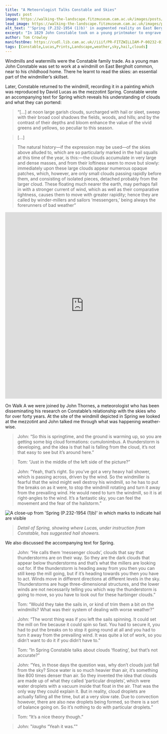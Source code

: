 ```yaml
---
title: "A Meteorologist Talks Constable and Skies"
layout: post
image: https://walking-the-landscape.fitzmuseum.cam.ac.uk/images/posts/Meteorologist-Skies_crop-preview.jpg
lead_image: https://walking-the-landscape.fitzmuseum.cam.ac.uk/images/posts/Meteorologist-Skies_crop.jpg
alt_text: "'Spring (P.232-1954 (1)b)' in augmented reality on East Bergholt Common"
excerpt: "In 1829 John Constable took on a young printmaker to engrave a series of prints after his own works, which would become known as 'English Landscape'."
author: Tom Crowley
manifestOne: https://cudl.lib.cam.ac.uk//iiif/PR-FITZWILLIAM-P-00232-01954-00001-B
tags: [Constable,Lucas,Prints,Landscape,weather,sky,hail,clouds]
---
```


Windmills and watermills were the Constable family trade. As a young man John Constable was set to work at a windmill on East Bergholt common, near to his childhood home. There he learnt to read the skies: an essential part of the windmiller’s skillset.

Later, Constable returned to the windmill, recording it in a painting which was reproduced by David Lucas as the mezzotint Spring. Constable wrote an accompanying text for Spring which reveals his understanding of clouds and what they can portend:  

> “[…] at noon large garish clouds, surcharged with hail or sleet, sweep with their broad cool shadows the fields, woods, and hills; and by the contrast of their depths and bloom enhance the value of the vivid greens and yellows, so peculiar to this season.

> […]

> The natural history—if the expression may be used—of the skies above alluded to, which are so particularly marked in the hail squalls at this time of the year, is this:—the clouds accumulate in very large and dense masses, and from their loftiness seem to move but slowly: immediately upon these large clouds appear numerous opaque patches, which, however, are only small clouds passing rapidly before them, and consisting of isolated pieces, detached probably from the larger cloud. These floating much nearer the earth, may perhaps fall in with a stronger current of wind, which as well as their comparative lightness, causes them to move with greater rapidity; hence they are called by winder-millers and sailors ‘messengers,’ being always the forerunners of bad weather”

<iframe src="https://fitzmuseum.cam.ac.uk/uv.html#?manifest={{ page.manifestOne }}&c=0&m=0&cv=0&config=&locales=en-GB:English (GB),cy-GB:Cymraeg,fr-FR:Français (FR),pl-PL:Polski,sv-SE:Svenska&r=0" width="100%" height="600" allowfullscreen frameborder="0"></iframe>

On Walk A we were joined by John Thornes, a meteorologist who has been disseminating his research on Constable’s relationship with the skies who for over forty years. At the site of the windmill depicted in Spring we looked at the mezzotint and John talked me through what was happening weather-wise.

> John: “So this is springtime, and the ground is warming up, so you are getting some big cloud formations: cumulonimbus. A thunderstorm is developing, and the idea is that hail is falling from the cloud, it’s not that easy to see but it’s around here.”

> Tom: “Just in the middle of the left side of the picture?”

> John: “Yeah, that’s right. So you’ve got a very heavy hail shower, which is passing across, driven by the wind. So the windmiller is fearful that the wind might well destroy his windmill, so he has to put the breaks on as it were, to stop the windmill rotating and turn it away from the prevailing wind. He would need to turn the windmill, so it is at right-angles to the wind. It’s a fantastic sky, you can feel the movement and the fear of the hailstorm.”

![A close-up from 'Spring (P.232-1954 (1)b)' in which marks to indicate hail are visible]({{site.url}}/images/posts/Spring-Hail-crop.jpg)
> <cite>Detail of Spring, showing where Lucas, under instruction from Constable, has suggested hail showers.</cite>

We also discussed the accompanying text for Spring.
 
> John: “He calls them ‘messenger clouds’, clouds that say that thunderstorms are on their way. So they are the dark clouds that appear below thunderstorms and that’s what the millers are looking out for.  If the thunderstorm is heading away from you then you can still keep the mill going, but if it’s heading towards you then you have to act. Winds move in different directions at different levels in the sky. Thunderstorms are huge three-dimensional structures, and the lower winds are not necessarily telling you which way the thunderstorm is going to move, so you have to look out for these harbinger clouds.”

> Tom: “Would they take the sails in, or kind of trim them a bit on the windmills? What was their system of dealing with worse weather?”

> John: “The worst thing was if you left the sails spinning. It could set the mill on fire because it could spin so fast. You had to secure it, you had to put the breaks on to stop it going round at all and you had to turn it away from the prevailing wind. It was quite a lot of work, so you didn’t want to do it if you didn’t have to.”

> Tom: “In Spring Constable talks about clouds ‘floating’, but that’s not accurate?”

> John: “Yes, in those days the question was, why don’t clouds just fall from the sky? Since water is so much heavier than air, it’s something like 800 times denser than air. So they invented the idea that clouds are made up of what they called ‘particular droplets’, which were water droplets with a vacuum inside that float in the air. That was the only way they could explain it. But in reality, cloud droplets are actually falling all the time, but at a very slow rate. Due to convection however, there are also new droplets being formed, so there is a sort of balance going on. So it’s nothing to do with particular droplets.”

> Tom: “It’s a nice theory though.”

> John: "*laughs* “Yeah it was.”"